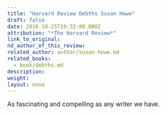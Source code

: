 ```yaml
---
title: "Harvard Review Debths Susan Howe"
draft: false
date: 2016-10-25T19:32:00.000Z
attribution: "*The Harvard Review*"
link_to_original:
nd_author_of_this_review:
related_author: author/susan-howe.md
related_books:
  - book/debths.md
description:
weight:
layout: none
---
```

As fascinating and compelling as any writer we have.

